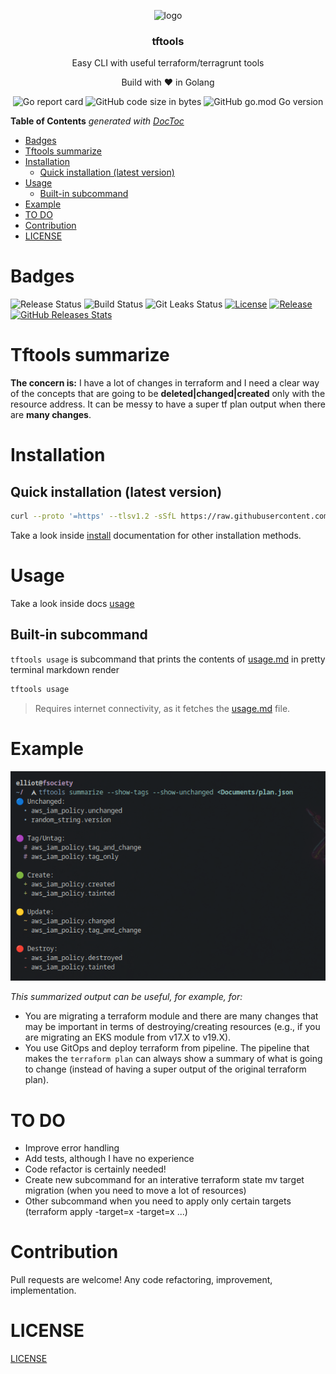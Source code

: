 <p align="center" >
    <img src="assets/logo.png" alt="logo" width="250"/>
<h3 align="center">tftools</h3>
<p align="center">Easy CLI with useful terraform/terragrunt tools</p>
<p align="center">Build with ❤ in Golang</p>
</p>

<p align="center" >
    <img alt="Go report card" src="https://goreportcard.com/badge/github.com/containerscrew/tftools">
    <img alt="GitHub code size in bytes" src="https://img.shields.io/github/languages/code-size/containerscrew/tftools">
    <img alt="GitHub go.mod Go version" src="https://img.shields.io/github/go-mod/go-version/containerscrew/tftools">
</p>

<!-- START doctoc generated TOC please keep comment here to allow auto update -->
<!-- DON'T EDIT THIS SECTION, INSTEAD RE-RUN doctoc TO UPDATE -->
**Table of Contents**  *generated with [DocToc](https://github.com/thlorenz/doctoc)*

- [Badges](#badges)
- [Tftools summarize](#tftools-summarize)
- [Installation](#installation)
  - [Quick installation (latest version)](#quick-installation-latest-version)
- [Usage](#usage)
  - [Built-in subcommand](#built-in-subcommand)
- [Example](#example)
- [TO DO](#to-do)
- [Contribution](#contribution)
- [LICENSE](#license)

<!-- END doctoc generated TOC please keep comment here to allow auto update -->

# Badges

![Release Status](https://github.com/containerscrew/tftools/actions/workflows/release.yml/badge.svg)
![Build Status](https://github.com/containerscrew/tftools/actions/workflows/build.yml/badge.svg)
![Git Leaks Status](https://github.com/containerscrew/tftools/actions/workflows/gitleaks.yml/badge.svg)
[![License](https://img.shields.io/github/license/containerscrew/tftools)](/LICENSE)
[![Release](https://img.shields.io/github/release/containerscrew/tftools)](https://github.com/containerscrew/tftools/releases/latest)
[![GitHub Releases Stats](https://img.shields.io/github/downloads/containerscrew/tftools/total.svg?logo=github)](https://somsubhra.github.io/github-release-stats/?username=containerscrew&repository=tftools)

# Tftools summarize

**The concern is:** I have a lot of changes in terraform and I need a clear way of the concepts that are going to be **deleted|changed|created** only with the resource address. It can be messy to have a super tf plan output when there are **many changes**.

# Installation

## Quick installation (latest version)

```bash
curl --proto '=https' --tlsv1.2 -sSfL https://raw.githubusercontent.com/containerscrew/tftools/main/scripts/install.sh | bash
```

Take a look inside [install](./docs/install.md) documentation for other installation methods.

# Usage

Take a look inside docs [usage](./docs/usage.md)

## Built-in subcommand

`tftools usage` is subcommand that prints the contents of [usage.md](docs/usage.md) in pretty terminal markdown render

```bash
tftools usage
```

> Requires internet connectivity, as it fetches the [usage.md](docs/usage.md) file.

# Example

![example](assets/example.png)

*This summarized output can be useful, for example, for:*

* You are migrating a terraform module and there are many changes that may be important in terms of destroying/creating resources (e.g., if you are migrating an EKS module from v17.X to v19.X).
* You use GitOps and deploy terraform from pipeline. The pipeline that makes the `terraform plan` can always show a summary of what is going to change (instead of having a super output of the original terraform plan).

# TO DO

* Improve error handling
* Add tests, although I have no experience
* Code refactor is certainly needed!
* Create new subcommand for an interative terraform state mv target migration (when you need to move a lot of resources)
* Other subcommand when you need to apply only certain targets (terraform apply -target=x -target=x ...)

# Contribution

Pull requests are welcome! Any code refactoring, improvement, implementation.

# LICENSE

[LICENSE](./LICENSE)
